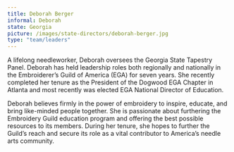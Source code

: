 ```yaml
---
title: Deborah Berger
informal: Deborah
state: Georgia
picture: /images/state-directors/deborah-berger.jpg
type: "team/leaders"
---
```


A lifelong needleworker, Deborah oversees the Georgia State Tapestry Panel. Deborah has held leadership roles both regionally and nationally in the Embroiderer’s Guild of America (EGA) for seven years. She recently completed her tenure as the President of the Dogwood EGA Chapter in Atlanta and most recently was elected EGA National Director of Education.

Deborah believes firmly in the power of embroidery to inspire, educate, and bring like-minded people together. She is passionate about furthering the Embroidery Guild education program and offering the best possible resources to its members. During her tenure, she hopes to further the Guild’s reach and secure its role as a vital contributor to America’s needle arts community.
